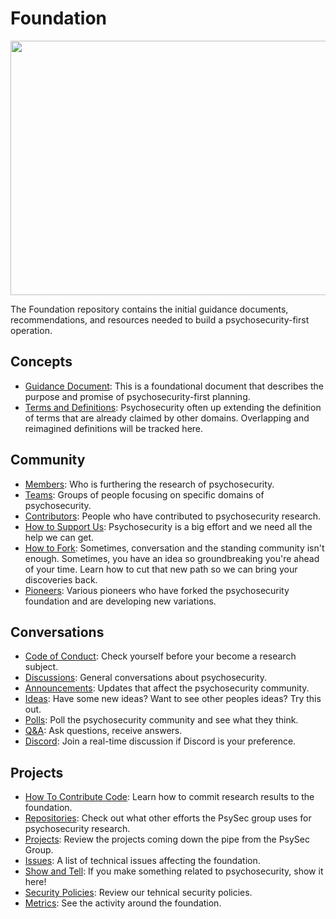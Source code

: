 # Foundation

<p align="center">
  <img width="620" height="407" src="https://user-images.githubusercontent.com/76200774/177462240-6c3ccb2d-0983-4e7e-83be-9dfd4acb50c4.png">
</p>

The Foundation repository contains the initial guidance documents, recommendations, and resources needed to build a psychosecurity-first operation.

## Concepts

* [Guidance Document](https://github.com/PsySecGroup/foundation/blob/main/GUIDANCE.md): This is a foundational document that describes the purpose and promise of psychosecurity-first planning.
* [Terms and Definitions](https://github.com/PsySecGroup/foundation/wiki): Psychosecurity often up extending the definition of terms that are already claimed by other domains.  Overlapping and reimagined definitions will be tracked here.

## Community

* [Members](https://github.com/orgs/PsySecGroup/people): Who is furthering the research of psychosecurity.
* [Teams](https://github.com/orgs/PsySecGroup/teams): Groups of people focusing on specific domains of psychosecurity.
* [Contributors](https://github.com/PsySecGroup/foundation/graphs/contributors): People who have contributed to psychosecurity research.
* [How to Support Us](SUPPORT.md): Psychosecurity is a big effort and we need all the help we can get.
* [How to Fork](FORKING.md): Sometimes, conversation and the standing community isn't enough.  Sometimes, you have an idea so groundbreaking you're ahead of your time.  Learn how to cut that new path so we can bring your discoveries back.
* [Pioneers](https://github.com/PsySecGroup/foundation/network/members): Various pioneers who have forked the psychosecurity foundation and are developing new variations.

## Conversations

* [Code of Conduct](CODE_OF_CONDUCT.md): Check yourself before your become a research subject.
* [Discussions](https://github.com/orgs/PsySecGroup/discussions): General conversations about psychosecurity.
* [Announcements](https://github.com/PsySecGroup/foundation/discussions/categories/announcements): Updates that affect the psychosecurity community.
* [Ideas](https://github.com/PsySecGroup/foundation/discussions/categories/ideas): Have some new ideas?  Want to see other peoples ideas?  Try this out.
* [Polls](https://github.com/PsySecGroup/foundation/discussions/categories/polls): Poll the psychosecurity community and see what they think.
* [Q&A](https://github.com/PsySecGroup/foundation/discussions/categories/q-a): Ask questions, receive answers.
* [Discord](https://discord.gg/XGnnrAvfj7): Join a real-time discussion if Discord is your preference.

## Projects

* [How To Contribute Code](CONTRIBUTING.md): Learn how to commit research results to the foundation.
* [Repositories](https://github.com/orgs/PsySecGroup/repositories): Check out what other efforts the PsySec group uses for psychosecurity research.
* [Projects](https://github.com/orgs/PsySecGroup/projects?type=beta): Review the projects coming down the pipe from the PsySec Group.
* [Issues](https://github.com/PsySecGroup/foundation/issues): A list of technical issues affecting the foundation.
* [Show and Tell](https://github.com/PsySecGroup/foundation/discussions/categories/show-and-tell): If you make something related to psychosecurity, show it here!
* [Security Policies](https://github.com/PsySecGroup/foundation/security): Review our tehnical security policies.
* [Metrics](https://github.com/PsySecGroup/foundation/pulse): See the activity around the foundation.

